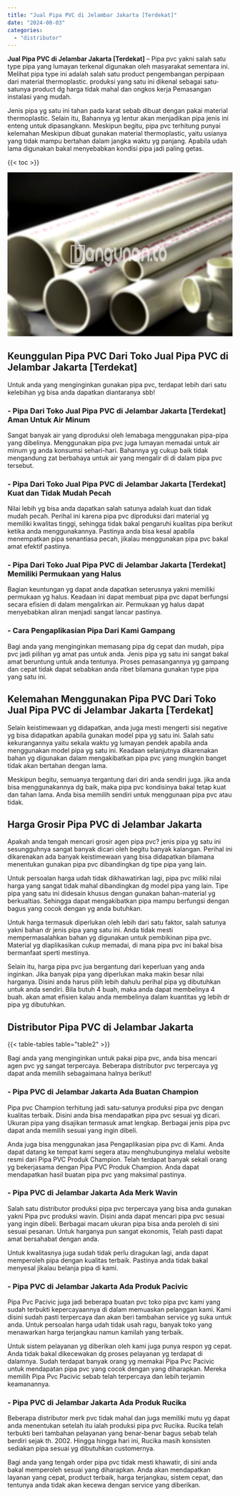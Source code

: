 ```yaml
---
title: "Jual Pipa PVC di Jelambar Jakarta [Terdekat]"
date: "2024-08-03"
categories: 
  - "distributor"
---
```


**Jual Pipa PVC di Jelambar Jakarta \[Terdekat\]** – Pipa pvc yakni salah satu type pipa yang lumayan terkenal digunakan oleh masyarakat sementara ini. Melihat pipa type ini adalah salah satu product pengembangan perpipaan dari material thermoplastic. produksi yang satu ini dikenal sebagai satu-satunya product dg harga tidak mahal dan ongkos kerja Pemasangan instalasi yang mudah.

Jenis pipa yg satu ini tahan pada karat sebab dibuat dengan pakai material thermoplastic. Selain itu, Bahannya yg lentur akan menjadikan pipa jenis ini enteng untuk dipasangkann. Meskipun begitu, pipa pvc terhitung punyai kelemahan Meskipun dibuat gunakan material thermoplastic, yaitu usianya yang tidak mampu bertahan dalam jangka waktu yg panjang. Apabila udah lama digunakan bakal menyebabkan kondisi pipa jadi paling getas.

{{< toc >}}

![Jual Pipa PVC di Jelambar Jakarta [Terdekat]](/images/jaul-pipa-pvc-24.png)

## Keunggulan Pipa PVC Dari Toko Jual Pipa PVC di Jelambar Jakarta \[Terdekat\]

Untuk anda yang menginginkan gunakan pipa pvc, terdapat lebih dari satu kelebihan yg bisa anda dapatkan diantaranya sbb!

### \- Pipa Dari Toko Jual Pipa PVC di Jelambar Jakarta \[Terdekat\] Aman Untuk Air Minum

Sangat banyak air yang diproduksi oleh lemabaga menggunakan pipa-pipa yang dibelinya. Menggunakan pipa pvc juga lumayan memadai untuk air minum yg anda konsumsi sehari-hari. Bahannya yg cukup baik tidak mengandung zat berbahaya untuk air yang mengalir di di dalam pipa pvc tersebut.

### \- Pipa Dari Toko Jual Pipa PVC di Jelambar Jakarta \[Terdekat\] Kuat dan Tidak Mudah Pecah

Nilai lebih yg bisa anda dapatkan salah satunya adalah kuat dan tidak mudah pecah. Perihal ini karena pipa pvc diproduksi dari material yg memiliki kwalitas tinggi, sehingga tidak bakal pengaruhi kualitas pipa berikut ketika anda menggunakannya. Pastinya anda bisa kesal apabila menempatkan pipa senantiasa pecah, jikalau menggunakan pipa pvc bakal amat efektif pastinya.

### \- Pipa Dari Toko Jual Pipa PVC di Jelambar Jakarta \[Terdekat\] Memiliki Permukaan yang Halus

Bagian keuntungan yg dapat anda dapatkan seterusnya yakni memiliki permukaan yg halus. Keadaan ini dapat membuat pipa pvc dapat berfungsi secara efisien di dalam mengalirkan air. Permukaan yg halus dapat menyebabkan aliran menjadi sangat lancar pastinya.

### \- Cara Pengaplikasian Pipa Dari Kami Gampang

Bagi anda yang menginginkan memasang pipa dg cepat dan mudah, pipa pvc jadi pilihan yg amat pas untuk anda. Jenis pipa yg satu ini sangat bakal amat beruntung untuk anda tentunya. Proses pemasangannya yg gampang dan cepat tidak dapat sebabkan anda ribet bilamana gunakan type pipa yang satu ini.

## Kelemahan Menggunakan Pipa PVC Dari Toko Jual Pipa PVC di Jelambar Jakarta \[Terdekat\]

Selain keistimewaan yg didapatkan, anda juga mesti mengerti sisi negative yg bisa didapatkan apabila gunakan model pipa yg satu ini. Salah satu kekurangannya yaitu sekala waktu yg lumayan pendek apabila anda menggunakan model pipa yg satu ini. Keadaan selanjutnya dikarenakan bahan yg digunakan dalam mengakibatkan pipa pvc yang mungkin banget tidak akan bertahan dengan lama.

Meskipun begitu, semuanya tergantung dari diri anda sendiri juga. jika anda bisa menggunakannya dg baik, maka pipa pvc kondisinya bakal tetap kuat dan tahan lama. Anda bisa memilih sendiri untuk menggunaan pipa pvc atau tidak.

## Harga Grosir Pipa PVC di Jelambar Jakarta

Apakah anda tengah mencari grosir agen pipa pvc? jenis pipa yg satu ini sesungguhnya sangat banyak dicari oleh begitu banyak kalangan. Perihal ini dikarenakan ada banyak keistimewaan yang bisa didapatkan bilamana menentukan gunakan pipa pvc dibandingkan dg tipe pipa yang lain.

Untuk persoalan harga udah tidak dikhawatirkan lagi, pipa pvc miliki nilai harga yang sangat tidak mahal dibandingkan dg model pipa yang lain. Tipe pipa yang satu ini didesain khusus dengan gunakan bahan-material yg berkualtias. Sehingga dapat mengakibatkan pipa mampu berfungsi dengan bagus yang cocok dengan yg anda butuhkan.

Untuk harga termasuk diperlukan oleh lebih dari satu faktor, salah satunya yakni bahan dr jenis pipa yang satu ini. Anda tidak mesti mempermasalahkan bahan yg digunakan untuk pembikinan pipa pvc. Material yg diaplikasikan cukup memadai, di mana pipa pvc ini bakal bisa bermanfaat sperti mestinya.

Selain itu, harga pipa pvc jua bergantung dari keperluan yang anda inginkan. Jika banyak pipa yang diperlukan maka makin besar nilai harganya. Disini anda harus pilih lebih dahulu perihal pipa yg dibutuhkan untuk anda sendiri. Bila butuh 4 buah, maka anda dapat membelinya 4 buah. akan amat efisien kalau anda membelinya dalam kuantitas yg lebih dr pipa yg dibutuhkan.

## Distributor Pipa PVC di Jelambar Jakarta

{{< table-tables table="table2" >}}

Bagi anda yang menginginkan untuk pakai pipa pvc, anda bisa mencari agen pvc yg sangat terpercaya. Beberapa distributor pvc terpercaya yg dapat anda memilih sebagaimana halnya berikut!

### \- Pipa PVC di Jelambar Jakarta Ada Buatan Champion

Pipa pvc Champion terhitung jadi satu-satunya produksi pipa pvc dengan kualitas terbaik. Disini anda bisa mendapatkan pipa pvc sesuai yg dicari. Ukuran pipa yang disajikan termasuk amat lengkap. Berbagai jenis pipa pvc dapat anda memilih sesuai yang ingin dibeli.

Anda juga bisa menggunakan jasa Pengaplikasian pipa pvc di Kami. Anda dapat datang ke tempat kami segera atau menghubunginya melalui website resmi dari Pipa PVC Produk Champion. Telah terdapat banyak sekali orang yg bekerjasama dengan Pipa PVC Produk Champion. Anda dapat mendapatkan hasil buatan pipa pvc yang maksimal pastinya.

### \- Pipa PVC di Jelambar Jakarta Ada Merk Wavin

Salah satu distributor produksi pipa pvc terpercaya yang bisa anda gunakan yakni Pipa pvc produksi wavin. Disini anda dapat mencari pipa pvc sesuai yang ingin dibeli. Berbagai macam ukuran pipa bisa anda peroleh di sini sesuai pesanan. Untuk harganya pun sangat ekonomis, Telah pasti dapat amat bersahabat dengan anda.

Untuk kwalitasnya juga sudah tidak perlu diragukan lagi, anda dapat memperoleh pipa dengan kualitas terbaik. Pastinya anda tidak bakal menyesal jikalau belanja pipa di kami.

### \- Pipa PVC di Jelambar Jakarta Ada Produk Pacivic

Pipa Pvc Pacivic juga jadi beberapa buatan pvc toko pipa pvc kami yang sudah terbukti kepercayaannya di dalam memuaskan pelanggan kami. Kami disini sudah pasti terpercaya dan akan beri tambahan service yg suka untuk anda. Untuk persoalan harga udah tidak usah ragu, banyak toko yang menawarkan harga terjangkau namun kamilah yang terbaik.

Untuk sistem pelayanan yg diberikan oleh kami juga punya respon yg cepat. Anda tidak bakal dikecewakan dg proses pelayanan yg terdapat di dalamnya. Sudah terdapat banyak orang yg memakai Pipa Pvc Pacivic untuk mendapatan pipa pvc yang cocok dengan yang diharapkan. Mereka memilih Pipa Pvc Pacivic sebab telah terpercaya dan lebih terjamin keamanannya.

### \- Pipa PVC di Jelambar Jakarta Ada Produk Rucika

Beberapa distributor merk pvc tidak mahal dan juga memiliki mutu yg dapat anda menentukan setelah itu ialah produksi pipa pvc Rucika. Rucika telah terbukti beri tambahan pelayanan yang benar-benar bagus sebab telah berdiri sejak th. 2002. Hingga hingga hari ini, Rucika masih konsisten sediakan pipa sesuai yg dibutuhkan customernya.

Bagi anda yang tengah order pipa pvc tidak mesti khawatir, di sini anda bakal memperoleh sesuai yang diharapkan. Anda akan mendapatkan layanan yang cepat, product terbaik, harga terjangkau, sistem cepat, dan tentunya anda tidak akan kecewa dengan service yang diberikan.
